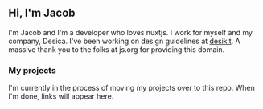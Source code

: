 ## Hi, I'm Jacob
I'm Jacob and I'm a developer who loves nuxtjs. I work for myself and my company, Desica. I've been working on design guidelines at [desikit](https://desikit.vercel.app). A massive thank you to the folks at js.org for providing this domain.

### My projects
I'm currently in the process of moving my projects over to this repo. When I'm done, links will appear here.